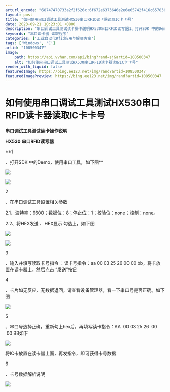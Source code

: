 ```yaml
---
arturl_encode: "68747470733a2f2f626c:6f672e6373646e2e6e65742f416c657838383338393531362f:61727469636c652f64657461696c732f313038353030333437"
layout: post
title: "如何使用串口调试工具测试HX530串口RFID读卡器读取IC卡卡号"
date: 2023-09-21 10:23:01 +0800
description: "串口调试工具测试读卡操作说明HX530串口RFID读写器1、打开SDK 中的Demo，使用串口工具，"
keywords: "串口读卡器 读取程序"
categories: ['工业自动化Rfid应用与解决方案']
tags: ['Windows', 'C']
artid: "108500347"
image:
    path: https://api.vvhan.com/api/bing?rand=sj&artid=108500347
    alt: "如何使用串口调试工具测试HX530串口RFID读卡器读取IC卡卡号"
render_with_liquid: false
featuredImage: https://bing.ee123.net/img/rand?artid=108500347
featuredImagePreview: https://bing.ee123.net/img/rand?artid=108500347
---
```


# 如何使用串口调试工具测试HX530串口RFID读卡器读取IC卡卡号

**串口调试工具测试读卡操作说明**

**HX530**
**串口RFID读写器**

**1

、打开SDK 中的Demo，使用串口工具，如下图**

![](https://i-blog.csdnimg.cn/blog_migrate/5abe6ba5f97d4167895be388b977bb3b.png)

![](https://i-blog.csdnimg.cn/blog_migrate/cd9fcfa472b1e7abdd21cb4e6eb5567c.png)

2

、在串口调试工具设置相关参数

2.1、波特率：9600；数据位：8；停止位：1；校验位：none；控制：none。

2.2、将HEX发送 、HEX显示 勾选上，如下图

![](https://i-blog.csdnimg.cn/blog_migrate/eaf331b8411127307da4281eb62e1d3f.png)

![](https://i-blog.csdnimg.cn/blog_migrate/4c921ef682bf37e862eda94ea81962bf.png)

3

、输入并填写读取卡号指令
：读卡号指令：aa 00 03 25 26 00 00 bb，将卡放置在读卡器上，然后点击
“发送”按钮

4

、卡片如无反应，无数据返回，请查看设备管理器，看一下串口号是否正确。如下图

![](https://i-blog.csdnimg.cn/blog_migrate/120b351b4a51d2b5ce676b16440697bf.png)

5

、串口号选择正确，重新勾上hex后，再填写读卡指令：AA  00 03 25 26  00  00 BB如下

![](https://i-blog.csdnimg.cn/blog_migrate/df04ca5fd6edc3ad6ed4be401492f4b8.png)

将IC卡放置在读卡器上面，再发指令，即可获得卡号数据

6

、卡号数据解析说明

![](https://i-blog.csdnimg.cn/blog_migrate/bead64325461f7211779a8636e420c06.png)
